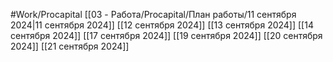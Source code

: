 #Work/Procapital 
[[03 - Работа/Procapital/План работы/11 сентября 2024|11 сентября 2024]]
[[12 сентября 2024]]
[[13 сентября 2024]]
[[14 сентября 2024]]
[[17 сентября 2024]]
[[19 сентября 2024]]
[[20 сентября 2024]]
[[21 сентября 2024]]